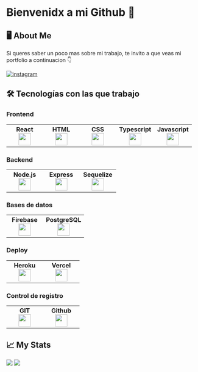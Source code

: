 
# Bienvenidx a mi Github 👋


## 🖥️ About Me
Si queres saber un poco mas sobre mi trabajo, te invito a que veas mi portfolio a continuacion 👇

[![instagram](https://img.shields.io/badge/my_portfolio-000?style=for-the-badge&logo=ko-fi&logoColor=white)](https://facundoeg.github.io/My-Landing-Page/)




## 🛠 Tecnologías con las que trabajo

### Frontend
<table width="320px">
    <tbody>
        <tr valign="top">
            <td width="80px" align="center">
            <span><strong>React</strong></span><br>
            <img height="32" src="https://cdn.jsdelivr.net/gh/devicons/devicon/icons/react/react-original.svg">
            </td>
            <td width="80px" align="center">
            <span><strong>HTML</strong></span><br>
            <img height="32" src="https://cdn.jsdelivr.net/gh/devicons/devicon/icons/html5/html5-original.svg">
            </td>
            <td width="80px" align="center">
            <span><strong>CSS</strong></span><br>
            <img height="32px" src="https://cdn.jsdelivr.net/gh/devicons/devicon/icons/css3/css3-original.svg">
            </td>
          <td width="80px" align="center">
            <span><strong>Typescript</strong></span><br>
            <img height="32px" src="https://cdn.jsdelivr.net/gh/devicons/devicon/icons/typescript/typescript-original.svg">
            </td>
          <td width="80px" align="center">
            <span><strong>Javascript</strong></span><br>
            <img height="32px" src="https://cdn.jsdelivr.net/gh/devicons/devicon/icons/javascript/javascript-original.svg">
            </td>
        </tr>
</table>

### Backend 
<table width="320px">
    <tbody>
        <tr valign="top">
            <td width="80px" align="center">
            <span><strong>Node.js</strong></span><br>
            <img height="32" src="https://cdn.jsdelivr.net/gh/devicons/devicon/icons/nodejs/nodejs-original.svg">
            </td>
            <td width="80px" align="center">
            <span><strong>Express</strong></span><br>
            <img height="32px" src="https://cdn.jsdelivr.net/gh/devicons/devicon/icons/express/express-original.svg">
            </td>
            <td width="80px" align="center">
            <span><strong>Sequelize</strong></span><br>
            <img height="32px" src="https://cdn.jsdelivr.net/gh/devicons/devicon/icons/sequelize/sequelize-original.svg">
            </td>
        </tr>
</table>

### Bases de datos
<table width="320px">
    <tbody>
        <tr valign="top">
            <td width="80px" align="center">
            <span><strong>Firebase</strong></span><br>
            <img height="32" src="https://cdn.jsdelivr.net/gh/devicons/devicon/icons/firebase/firebase-plain.svg">
            </td>
            <td width="80px" align="center">
            <span><strong>PostgreSQL</strong></span><br>
            <img height="32px" src="https://cdn.jsdelivr.net/gh/devicons/devicon/icons/postgresql/postgresql-original-wordmark.svg">
            </td>
        </tr>
</table>

### Deploy
<table width="320px">
    <tbody>
        <tr valign="top">
             <td width="80px" align="center">
            <span><strong>Heroku</strong></span><br>
            <img height="32px" src="https://cdn.jsdelivr.net/gh/devicons/devicon/icons/heroku/heroku-plain-wordmark.svg">
            </td>
            <td width="80px" align="center">
            <span><strong>Vercel</strong></span><br>
            <img height="32px" src="https://www.svgrepo.com/show/327408/logo-vercel.svg">
            </td>
        </tr>
</table>

### Control de registro
<table width="320px">
    <tbody>
        <tr valign="top">
            <td width="80px" align="center">
            <span><strong>GIT</strong></span><br>
            <img height="32" src="https://cdn.jsdelivr.net/gh/devicons/devicon/icons/git/git-original.svg">
            </td>
          <td width="80px" align="center">
            <span><strong>Github</strong></span><br>
            <img height="32" src="https://cdn.jsdelivr.net/gh/devicons/devicon/icons/github/github-original.svg">
            </td>
        </tr>
</table>

## 📈 My Stats
<img src="https://github-readme-stats.vercel.app/api/top-langs?username=FacundoEG&theme=dark&layout=compact"/>

<img src="https://github-readme-stats.vercel.app/api?username=FacundoEG&show_icons=true&theme=dark"/>

